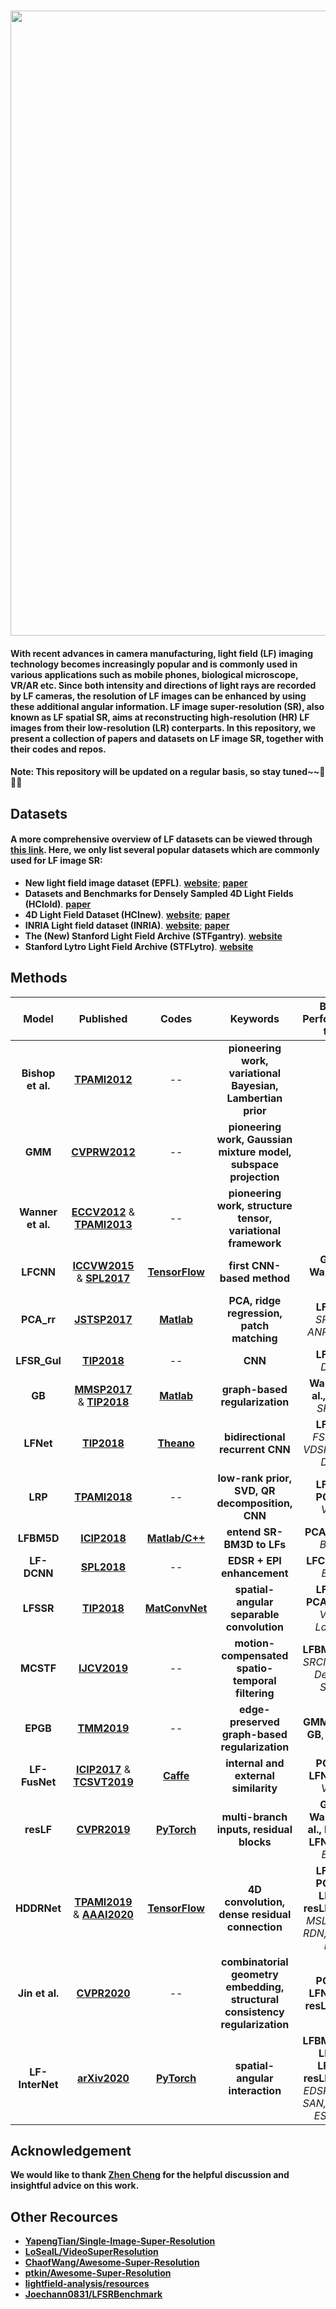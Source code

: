 ### <img src="https://raw.github.com/YingqianWang/Awesome-LF-Image-SR/master/Fig/Thumbnail.jpg" width="1000">
#### With recent advances in camera manufacturing, light field (LF) imaging technology becomes increasingly popular and is commonly used in various applications such as mobile phones, biological microscope, VR/AR etc. Since both intensity and directions of light rays are recorded by LF cameras, the resolution of LF images can be enhanced by using these additional angular information. LF image super-resolution (SR), also known as LF spatial SR, aims at reconstructing high-resolution (HR) LF images from their low-resolution (LR) conterparts. In this repository, we present a collection of papers and datasets on LF image SR, together with their codes and repos. 
#### Note: This repository will be updated on a regular basis, so stay tuned~~🎉🎉🎉

## Datasets
#### A more comprehensive overview of LF datasets can be viewed through [**this link**](https://github.com/lightfield-analysis/resources). Here, we only list several popular datasets which are commonly used for LF image SR: 
* **New light field image dataset (EPFL)**. [**website**](https://www.epfl.ch/labs/mmspg/downloads/epfl-light-field-image-dataset/); [**paper**](https://infoscience.epfl.ch/record/218363/files/Qomex2016_shortpaper.pdf?version=1)
* **Datasets and Benchmarks for Densely Sampled 4D Light Fields (HCIold)**. [**paper**](https://pdfs.semanticscholar.org/1a86/e03c229adb5b94e1f43f8508f033f74e94ae.pdf)
* **4D Light Field Dataset (HCInew)**. [**website**](https://lightfield-analysis.uni-konstanz.de/); [**paper**](https://infoscience.epfl.ch/record/218363/files/Qomex2016_shortpaper.pdf?version=1)
* **INRIA Light field dataset (INRIA)**. [**website**](https://www.irisa.fr/temics/demos/lightField/LowRank2/datasets/datasets.html); [**paper**](https://hal.archives-ouvertes.fr/hal-01720622/file/LFInpaintTIP.pdf)
* **The (New) Stanford Light Field Archive (STFgantry)**. [**website**](http://lightfield.stanford.edu/)
* **Stanford Lytro Light Field Archive (STFLytro)**. [**website**](http://lightfields.stanford.edu/LF2016.html)



## Methods
|     Model     |   Published |  Codes | Keywords | Better Performance than|
| :----------: |  :-----: | :-------: | :-------: | :-------: |
| **Bishop et al.** | [**TPAMI2012**](https://ieeexplore.ieee.org/abstract/document/5989827/) | -- | **pioneering work, variational Bayesian, Lambertian prior** | -- |
| **GMM** | [**CVPRW2012**](https://www.ece.rice.edu/~av21/Documents/2012/Light%20field%20denoising,%20light%20field%20superresolution%20and%20stereo%20camera%20based%20refocussing%20using%20a%20GMM%20light%20field%20patch%20prior.pdf) | -- | **pioneering work, Gaussian mixture model, subspace projection** | -- |
| **Wanner et al.** | [**ECCV2012**](https://projet.liris.cnrs.fr/imagine/pub/proceedings/ECCV-2012/papers/7576/75760608.pdf) & [**TPAMI2013**](https://ieeexplore.ieee.org/abstract/document/6574844/) | -- | **pioneering work, structure tensor, variational framework** | -- |
| **LFCNN** | [**ICCVW2015**](http://openaccess.thecvf.com/content_iccv_2015_workshops/w3/papers/Yoon_Learning_a_Deep_ICCV_2015_paper.pdf) & [**SPL2017**](https://ieeexplore.ieee.org/abstract/document/7856946) | [**TensorFlow**](https://github.com/youngjinYoon/SPL_LF_SR) | **first CNN-based method** | **GMM, Wanner et al.** |
| **PCA_rr** | [**JSTSP2017**](https://hal.archives-ouvertes.fr/hal-01591488/file/lightfield_SR_v02.pdf) | [**Matlab**](https://github.com/rrfarr/LF-Editing) | **PCA, ridge regression, patch matching** | **LFCNN**, *SRCNN, ANR, NCSR* |
| **LFSR_Gul** | [**TIP2018**](https://arxiv.org/pdf/1707.00815) | -- | **CNN** | **LFCNN**, *DRRN* |
| **GB** | [**MMSP2017**](https://infoscience.epfl.ch/record/230084/files/superMMSP_1.pdf) & [**TIP2018**](https://arxiv.org/pdf/1701.02141) | [**Matlab**](https://github.com/rossimattia/light-field-super-resolution) | **graph-based regularization** | **Wanner et al., GMM**, *SRCNN* |
| **LFNet** | [**TIP2018**](https://ieeexplore.ieee.org/abstract/document/8356655/) | [**Theano**](https://github.com/wylcasia/LFNet) | **bidirectional recurrent CNN** | **LFCNN**, *FSRCNN, VDSR, BRCN, DRRN* |
| **LRP** | [**TPAMI2018**](https://arxiv.org/pdf/1801.04314) | -- | **low-rank prior, SVD, QR decomposition, CNN** | **LFCNN, PCA_rr**, *VDSR* |
| **LFBM5D** | [**ICIP2018**](https://v-sense.scss.tcd.ie/wp-content/uploads/2018/05/LFBM5D_SR.pdf) | [**Matlab/C++**](https://github.com/V-Sense/LFBM5D/tree/SR) | **entend SR-BM3D to LFs** | **PCA_rr**, *SR-BM3D* |
| **LF-DCNN** | [**SPL2018**](https://ieeexplore.ieee.org/abstract/document/8411485) | -- | **EDSR + EPI enhancement** | **LFCNN, GB**, *EDSR* |
| **LFSSR** | [**TIP2018**](https://ieeexplore.ieee.org/abstract/document/8561240) | [**MatConvNet**](https://github.com/spatialsr/DeepLightFieldSSR) | **spatial-angular separable convolution** | **LFCNN, PCA_rr, GB**, *VDSR, LapSRN* |
| **MCSTF** | [**IJCV2019**](https://link.springer.com/article/10.1007/s11263-019-01200-5) | -- | **motion-compensated spatio-temporal filtering** | **LFBM5D, GB**, *SRCNN, VSR, DeepSR, SPMC* |
| **EPGB** | [**TMM2019**](https://ieeexplore.ieee.org/abstract/document/8861391) | -- | **edge-preserved graph-based regularization** | **GMM, LFNet, GB**, *SRCNN* |
| **LF-FusNet** | [**ICIP2017**](https://ieeexplore.ieee.org/abstract/document/8296554) & [**TCSVT2019**](https://ieeexplore.ieee.org/abstract/document/8733069/) | [**Caffe**](https://github.com/Joechann0831/LFSR-FusNet) | **internal and external similarity** | **PCA_rr, LFNet, GB,** *VDSR* |
| **resLF** | [**CVPR2019**](http://openaccess.thecvf.com/content_CVPR_2019/papers/Zhang_Residual_Networks_for_Light_Field_Image_Super-Resolution_CVPR_2019_paper.pdf) | [**PyTorch**](https://github.com/shuozh/resLF) | **multi-branch inputs, residual blocks** | **GMM, Wanner et al., LFCNN, LFNet, GB**, *EDSR* |
| **HDDRNet** | [**TPAMI2019**](https://arxiv.org/pdf/1910.01426.pdf) & [**AAAI2020**](https://www.aaai.org/Papers/AAAI/2020GB/AAAI-MengN.6416.pdf) | [**TensorFlow**](https://github.com/monaen/LightFieldReconstruction) | **4D convolution, dense residual connection** | **LFCNN, PCA_rr, LFNet, resLF**, *VDSR, MSLapSRN, RDN, ESPCN, DUF* |
| **Jin et al.** | [**CVPR2020**](https://arxiv.org/pdf/2004.02215.pdf) | -- | **combinatorial geometry embedding, structural consistency regularization** | **PCA_rr, LFNet, GB, resLF**, *EDSR* |
| **LF-InterNet** | [**arXiv2020**](https://arxiv.org/pdf/1912.07849v2.pdf) | [**PyTorch**](https://github.com/YingqianWang/LF-InterNet) | **spatial-angular interaction** | **LFBM5D, GB, LFNet, LFSSR, resLF**, *VDSR, EDSR, RCAN, SAN, SRGAN, ESRGAN* |

## Acknowledgement
**We would like to thank [Zhen Cheng](https://github.com/Joechann0831) for the helpful discussion and insightful advice on this work.**

## Other Recources
* [**YapengTian/Single-Image-Super-Resolution**](https://github.com/YapengTian/Single-Image-Super-Resolution)
* [**LoSealL/VideoSuperResolution**](https://github.com/LoSealL/VideoSuperResolution)
* [**ChaofWang/Awesome-Super-Resolution**](https://github.com/ChaofWang/Awesome-Super-Resolution)
* [**ptkin/Awesome-Super-Resolution**](https://github.com/ptkin/Awesome-Super-Resolution)
* [**lightfield-analysis/resources**](https://github.com/lightfield-analysis/resources)
* [**Joechann0831/LFSRBenchmark**](https://github.com/Joechann0831/LFSRBenchmark)
